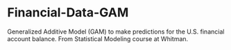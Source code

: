 # Financial-Data-GAM
Generalized Additive Model (GAM) to make predictions for the U.S. financial account balance. From Statistical Modeling course at Whitman.
